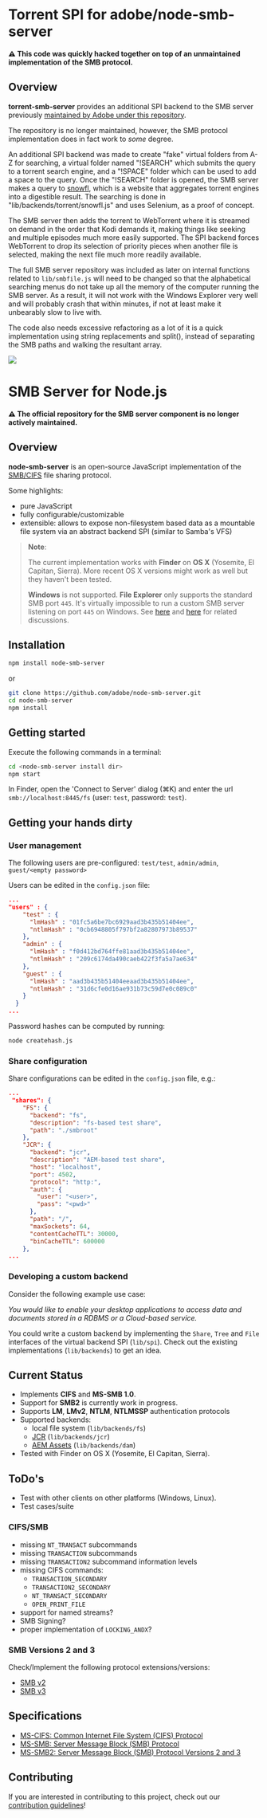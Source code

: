 # Torrent SPI for adobe/node-smb-server

**:warning: This code was quickly hacked together on top of an unmaintained implementation of the SMB protocol.**

## Overview

**torrent-smb-server** provides an additional SPI backend to the SMB server previously [maintained by Adobe under this repository](https://github.com/adobe/node-smb-server).

The repository is no longer maintained, however, the SMB protocol implementation does in fact work to *some* degree.

An additional SPI backend was made to create "fake" virtual folders from A-Z for searching, a virtual folder named "!SEARCH" which submits the query to a torrent search engine, and a "!SPACE" folder which can be used to add a space to the query. Once the "!SEARCH" folder is opened, the SMB server makes a query to [snowfl](https://snowfl.com/), which is a website that aggregates torrent engines into a digestible result. The searching is done in "lib/backends/torrent/snowfl.js" and uses Selenium, as a proof of concept.

The SMB server then adds the torrent to WebTorrent where it is streamed on demand in the order that Kodi demands it, making things like seeking and multiple episodes much more easily supported. The SPI backend forces WebTorrent to drop its selection of priority pieces when another file is selected, making the next file much more readily available.

The full SMB server repository was included as later on internal functions related to `lib/smbfile.js` will need to be changed so that the alphabetical searching menus do not take up all the memory of the computer running the SMB server. As a result, it will not work with the Windows Explorer very well and will probably crash that within minutes, if not at least make it unbearably slow to live with.

The code also needs excessive refactoring as a lot of it is a quick implementation using string replacements and split(), instead of separating the SMB paths and walking the resultant array.

![](kodi.gif)

# SMB Server for Node.js

**:warning: The official repository for the SMB server component is no longer actively maintained.**

## Overview

**node-smb-server** is an open-source JavaScript implementation of the [SMB/CIFS](https://en.wikipedia.org/wiki/Server_Message_Block#SMB_/_CIFS_/_SMB1) file sharing protocol.

Some highlights:

* pure JavaScript
* fully configurable/customizable
* extensible: allows to expose non-filesystem based data as a mountable file system via an abstract backend SPI (similar to Samba's VFS)

> **Note**:
>
> The current implementation works with **Finder** on **OS X** (Yosemite, El Capitan, Sierra). More recent OS X versions might work as well but they haven't been tested.
>
>**Windows** is not supported. **File Explorer** only supports the standard SMB port `445`. It's virtually impossible to run a custom SMB server listening on port `445` on Windows. See [here](https://github.com/adobe/node-smb-server/issues/3#issuecomment-349855169) and [here](https://github.com/adobe/node-smb-server/issues/6#issuecomment-304242562) for related discussions. 




## Installation

```bash
npm install node-smb-server
```

or

```bash
git clone https://github.com/adobe/node-smb-server.git
cd node-smb-server
npm install
```

## Getting started

Execute the following commands in a terminal:

```bash
cd <node-smb-server install dir>
npm start
```

In Finder, open the 'Connect to Server' dialog (⌘K) and enter the url `smb://localhost:8445/fs` (user: `test`, password: `test`).

## Getting your hands dirty

### User management

The following users are pre-configured: `test/test`, `admin/admin`, `guest/<empty password>`

Users can be edited in the `config.json` file:

```json
...
"users" : {
    "test" : {
      "lmHash" : "01fc5a6be7bc6929aad3b435b51404ee",
      "ntlmHash" : "0cb6948805f797bf2a82807973b89537"
    },
    "admin" : {
      "lmHash" : "f0d412bd764ffe81aad3b435b51404ee",
      "ntlmHash" : "209c6174da490caeb422f3fa5a7ae634"
    },
    "guest" : {
      "lmHash" : "aad3b435b51404eeaad3b435b51404ee",
      "ntlmHash" : "31d6cfe0d16ae931b73c59d7e0c089c0"
    }
  }
...
```

Password hashes can be computed by running:

```bash
node createhash.js
```

### Share configuration

Share configurations can be edited in the `config.json` file, e.g.:

```json
...
 "shares": {
    "FS": {
      "backend": "fs",
      "description": "fs-based test share",
      "path": "./smbroot"
    },
    "JCR": {
      "backend": "jcr",
      "description": "AEM-based test share",
      "host": "localhost",
      "port": 4502,
      "protocol": "http:",
      "auth": {
        "user": "<user>",
        "pass": "<pwd>"
      },
      "path": "/",
      "maxSockets": 64,
      "contentCacheTTL": 30000,
      "binCacheTTL": 600000
    },
...
```

### Developing a custom backend

Consider the following example use case:

*You would like to enable your desktop applications to access data and documents stored in a RDBMS or a Cloud-based service.*

You could write a custom backend by implementing the `Share`, `Tree` and `File` interfaces of the virtual backend SPI (`lib/spi`). Check out the existing implementations (`lib/backends`) to get an idea.  

## Current Status

* Implements **CIFS** and **MS-SMB 1.0**.
* Support for **SMB2** is currently work in progress.
* Supports **LM**, **LMv2**, **NTLM**, **NTLMSSP** authentication protocols
* Supported backends:
  * local file system (`lib/backends/fs`)
  * [JCR](http://jackrabbit.apache.org/jcr/jcr-api.html) (`lib/backends/jcr`)
  * [AEM Assets](https://helpx.adobe.com/experience-manager/6-3/assets/using/mac-api-assets.html) (`lib/backends/dam`)
* Tested with Finder on OS X (Yosemite, El Capitan, Sierra).

## ToDo's

* Test with other clients on other platforms (Windows, Linux).
* Test cases/suite

### **CIFS/SMB**

* missing `NT_TRANSACT` subcommands
* missing `TRANSACTION` subcommands
* missing `TRANSACTION2` subcommand information levels
* missing CIFS commands:
  * `TRANSACTION_SECONDARY`
  * `TRANSACTION2_SECONDARY`
  * `NT_TRANSACT_SECONDARY`
  * `OPEN_PRINT_FILE`
* support for named streams?
* SMB Signing?
* proper implementation of `LOCKING_ANDX`?

### **SMB Versions 2 and 3**

Check/Implement the following protocol extensions/versions:

* [SMB v2](https://en.wikipedia.org/wiki/Server_Message_Block#SMB_2.0)
* [SMB v3](https://en.wikipedia.org/wiki/Server_Message_Block#SMB_3.0)

## Specifications

* [MS-CIFS: Common Internet File System (CIFS) Protocol](https://msdn.microsoft.com/en-us/library/ee442092.aspx)
* [MS-SMB: Server Message Block (SMB) Protocol](https://msdn.microsoft.com/en-us/library/cc246231.aspx)
* [MS-SMB2: Server Message Block (SMB) Protocol Versions 2 and 3](https://msdn.microsoft.com/en-us/library/cc246482.aspx)

## Contributing

If you are interested in contributing to this project, check out our [contribution guidelines](CONTRIBUTING.md)!
